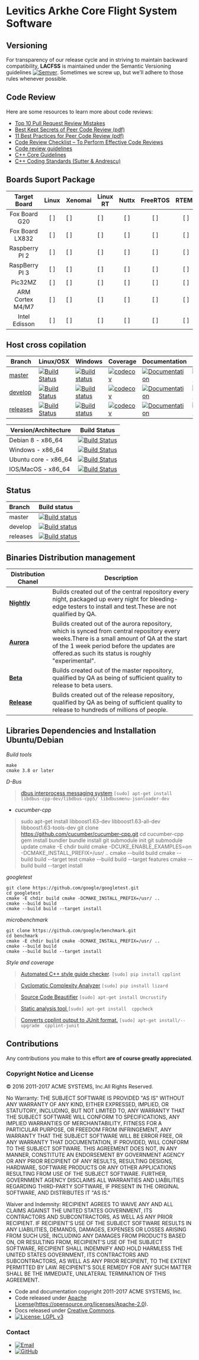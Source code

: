 # Levitics Arkhe Core Flight System Software

## Versioning

For transparency of our release cycle and in striving to maintain backward compatibility, **LACFSS** is maintained under the Semantic Versioning guidelines [![Semver](http://img.shields.io/SemVer/2.0.0.png)](http://semver.org/spec/v2.0.0.html). Sometimes we screw up, but we'll adhere to those rules whenever possible.

## Code Review
Here are some resources to learn more about
code reviews:

* <a href="https://blog.scottnonnenberg.com/top-ten-pull-request-review-mistakes/">Top 10 Pull Request Review Mistakes</a>
* <a href="https://smartbear.com/SmartBear/media/pdfs/best-kept-secrets-of-peer-code-review.pdf">Best Kept Secrets of Peer Code Review (pdf)</a>
* <a href="http://support.smartbear.com/support/media/resources/cc/11_Best_Practices_for_Peer_Code_Review.pdf">11 Best Practices for Peer Code Review (pdf)</a>
* <a href="http://www.evoketechnologies.com/blog/code-review-checklist-perform-effective-code-reviews/">Code Review Checklist – To Perform Effective Code Reviews</a>
* <a href="https://www.codeproject.com/Articles/524235/Codeplusreviewplusguidelines">Code review guidelines</a>
* <a href="https://github.com/isocpp/CppCoreGuidelines/blob/master/CppCoreGuidelines.md">C++ Core Guidelines</a>
* <a href="https://doc.lagout.org/programmation/C/CPP101.pdf">C++ Coding Standards (Sutter & Andrescu)</a>


## Boards Suport Package

| Target Board     | Linux | Xenomai  | Linux RT | Nuttx | FreeRTOS | RTEMS | Picos18 |
|:----------------:|:-----:|----------|----------|:-----:|:--------:|:-----:|---------|
|   Fox Board G20  |  [ ]  |     [ ]  |     [ ]  |  [ ]  |     [ ]  |  [ ]  |    [ ]  |
|  Fox Board LX832 |  [ ]  |     [ ]  |     [ ]  |  [ ]  |     [ ]  |  [ ]  |    [ ]  |
|  Raspberry PI 2  |  [ ]  |     [ ]  |     [ ]  |  [ ]  |     [ ]  |  [ ]  |    [ ]  |
|  RaspBerry PI 3  |  [ ]  |     [ ]  |     [ ]  |  [ ]  |     [ ]  |  [ ]  |    [ ]  |
|      Pic32MZ     |  [ ]  |     [ ]  |     [ ]  |  [ ]  |     [ ]  |  [ ]  |    [ ]  |
| ARM Cortex M4/M7 |  [ ]  |     [ ]  |     [ ]  |  [ ]  |     [ ]  |  [ ]  |    [ ]  |
| Intel Edisson    |  [ ]  |     [ ]  |     [ ]  |  [ ]  |     [ ]  |  [ ]  |    [ ]  |

## Host cross copilation

Branch      | Linux/OSX | Windows | Coverage | Documentation | Matrix |
------------|-----------|---------|----------|---------------|--------|
[master](https://github.com/doevelopper/levitics-arkhe-cfs/tree/master)   | [![Build Status](https://travis-ci.org/Levitics/levitics-arkhe-gcs.svg?branch=master "Build status of branch master")](https://travis-ci.org/Levitics/levitics-arkhe-gcs)  | [![Build status](https://ci.appveyor.com/api/projects/status/g0llpbvhpjuxjnlw/branch/master?svg=true)](https://ci.appveyor.com/project/vinniefalco/beast/branch/master)   | [![codecov](https://codecov.io/gh/boostorg/Beast/branch/master/graph/badge.svg)](https://codecov.io/gh/boostorg/beast/branch/master)   | [![Documentation](https://img.shields.io/badge/documentation-master-brightgreen.svg)](http://www.boost.org/doc/libs/master/libs/beast/doc/html/beast.html)  | [![Matrix](https://img.shields.io/badge/matrix-master-brightgreen.svg)](http://www.boost.org/development/tests/master/developer/beast.html)
[develop](https://github.com/doevelopper/levitics-arkhe-cfs/tree/develop) | [![Build Status](https://travis-ci.org/Levitics/levitics-arkhe-gcs.svg?branch=develop "Build status of branch develop")](https://travis-ci.org/Levitics/levitics-arkhe-gcs) | [![Build status](https://ci.appveyor.com/api/projects/status/g0llpbvhpjuxjnlw/branch/develop?svg=true)](https://ci.appveyor.com/project/vinniefalco/beast/branch/develop) | [![codecov](https://codecov.io/gh/boostorg/Beast/branch/develop/graph/badge.svg)](https://codecov.io/gh/boostorg/beast/branch/develop) | [![Documentation](https://img.shields.io/badge/documentation-develop-brightgreen.svg)](http://www.boost.org/doc/libs/develop/libs/beast/) | [![Matrix](https://img.shields.io/badge/matrix-develop-brightgreen.svg)](http://www.boost.org/development/tests/develop/developer/beast.html)
[releases](https://github.com/doevelopper/levitics-arkhe-cfs/tree/releases) | [![Build Status](https://travis-ci.org/Levitics/levitics-arkhe-gcs.svg?branch=develop "Build status of branch releases")](https://travis-ci.org/Levitics/levitics-arkhe-gcs) | [![Build status](https://ci.appveyor.com/api/projects/status/g0llpbvhpjuxjnlw/branch/develop?svg=true)](https://ci.appveyor.com/project/vinniefalco/beast/branch/develop) | [![codecov](https://codecov.io/gh/boostorg/Beast/branch/develop/graph/badge.svg)](https://codecov.io/gh/boostorg/beast/branch/develop) | [![Documentation](https://img.shields.io/badge/documentation-develop-brightgreen.svg)](http://www.boost.org/doc/libs/develop/libs/beast/) | [![Matrix](https://img.shields.io/badge/matrix-develop-brightgreen.svg)](http://www.boost.org/development/tests/develop/developer/beast.html)







| Version/Architecture        | Build Status |
| --------------------------- | ------------ |
| Debian 8 - x86_64           | [![Build Status](https://ci.centos.org/buildStatus/icon?job=CentOS-Core-QA-t_functional-c7-64)](https://ci.centos.org/job/CentOS-Core-QA-t_functional-c7-64/) |
| Windows - x86_64            | [![Build Status](https://ci.centos.org/job/CentOS-Core-QA-t_functional-c6-64/badge/icon)](https://ci.centos.org/job/CentOS-Core-QA-t_functional-c6-64/) |
| Ubuntu core - x86_64        | [![Build Status](https://ci.centos.org/job/CentOS-Core-QA-t_functional-c6-32/badge/icon)](https://ci.centos.org/job/CentOS-Core-QA-t_functional-c6-32/) |
| IOS/MacOS - x86_64          | [![Build Status](https://ci.centos.org/job/CentOS-Core-QA-t_functional-c5-64/badge/icon)](https://ci.centos.org/job/CentOS-Core-QA-t_functional-c5-64/) |

## Status

| Branch              | Build status  |
|:------------------- |:------------- |
| master              | [![Build status](https://travis-ci.org/Levitics/levitics-arkhe-gcs.svg?branch=master "Build status of branch master")](https://travis-ci.org/Levitics/levitics-arkhe-gcs) |
| develop             | [![Build status](https://travis-ci.org/Levitics/levitics-arkhe-gcs.svg?branch=develop "Build status of branch develop")](https://travis-ci.org/Levitics/levitics-arkhe-gcs) |
| releases            | [![Build status](https://travis-ci.org/Levitics/levitics-arkhe-gcs.svg?branch=develop "Build status of branch develop")](https://travis-ci.org/Levitics/levitics-arkhe-gcs) |

## Binaries Distribution management
| Distribution  Chanel         | Description                                                                                                                                                                                   |
|------------------------------|-----------------------------------------------------------------------------------------------------------------------------------------------------------------------------------------------|
| [__Nightly__](#www.tbd.acme) | Builds created out of the central repository every night, packaged up every night for bleeding-edge testers to install and test.These are not qualified by QA.                                                                                                      |
| [__Aurora__](#www.tbd.acme)  | Builds created out of the aurora repository, which is synced from central repository every weeks.There is a small amount of QA at the start of the 1 week period before the updates are offered.as such its status is roughly "experimental".  |
| [__Beta__](#www.tbd.acme)    | Builds created out of the master repository, qualified by QA as being of sufficient quality to release to beta users.                                                                         |
| [__Release__](#www.tbd.acme) | Builds created out of the release repository, qualified by QA as being of sufficient quality to release to hundreds of millions of people.                                                    |

## Libraries Dependencies  and Installation Ubuntu/Debian

_Build tools_

```
make 
cmake 3.8 or later
```

_D-Bus_


> [dbus interprocess messaging system](https://dbus.freedesktop.org/releases/dbus/dbus-1.10.22.tar.gz) `[sudo] apt-get install libdbus-cpp-dev/libdbus-cpp5/ libdbusmenu-jsonloader-dev`


* _cucumber-cpp_
> sudo apt-get install libboost1.63-dev libboost1.63-all-dev libboost1.63-tools-dev
> git clone https://github.com/cucumber/cucumber-cpp.git
> cd cucumber-cpp
> gem install bundler
> bundle install
> git submodule init
> git submodule update
> cmake -E chdir build cmake -DCUKE_ENABLE_EXAMPLES=on -DCMAKE_INSTALL_PREFIX=/usr/ ..
> cmake --build build
> cmake --build build --target test
> cmake --build build --target features
> cmake --build build --target install


_googletest_

```
git clone https://github.com/google/googletest.git
cd googletest
cmake -E chdir build cmake -DCMAKE_INSTALL_PREFIX=/usr/ ..
cmake --build build
cmake --build build --target install
```

_microbenchmark_

```
git clone https://github.com/google/benchmark.git
cd benchmark
cmake -E chdir build cmake -DCMAKE_INSTALL_PREFIX=/usr/ ..
cmake --build build
cmake --build build --target install
```

_Style and coverage_

> [Automated C++ style guide checker](https://pypi.python.org/pypi/cpplint). `[sudo] pip install cpplint`

> [Cyclomatic Complexity Analyzer](https://pypi.python.org/pypi/lizard) `[sudo] pip install lizard`

> [Source Code Beautifier](http://uncrustify.sourceforge.net) `[sudo] apt-get install Uncrustify`

> [Static analysis tool ](http://uncrustify.sourceforge.net) `[sudo] apt-get install  cppcheck`

> [Converts cpplint output to JUnit format.](https://pypi.python.org/pypi/cpplint-junit) `[sudo] apt-get install/--upgrade  cpplint-junit`

## Contributions

Any contributions you make to this effort **are of course greatly appreciated**.

### Copyright Notice and License

© 2016 2011-2017 ACME SYSTEMS, Inc.All Rights Reserved.

No Warranty: THE SUBJECT SOFTWARE IS PROVIDED "AS IS" WITHOUT ANY WARRANTY OF ANY KIND, EITHER EXPRESSED, IMPLIED, OR STATUTORY, INCLUDING, BUT NOT LIMITED TO, ANY WARRANTY THAT THE SUBJECT SOFTWARE WILL CONFORM TO SPECIFICATIONS, ANY IMPLIED WARRANTIES OF MERCHANTABILITY, FITNESS FOR A PARTICULAR PURPOSE, OR FREEDOM FROM INFRINGEMENT, ANY WARRANTY THAT THE SUBJECT SOFTWARE WILL BE ERROR FREE, OR ANY WARRANTY THAT DOCUMENTATION, IF PROVIDED, WILL CONFORM TO THE SUBJECT SOFTWARE. THIS AGREEMENT DOES NOT, IN ANY MANNER, CONSTITUTE AN ENDORSEMENT BY GOVERNMENT AGENCY OR ANY PRIOR RECIPIENT OF ANY RESULTS, RESULTING DESIGNS, HARDWARE, SOFTWARE PRODUCTS OR ANY OTHER APPLICATIONS RESULTING FROM USE OF THE SUBJECT SOFTWARE.  FURTHER, GOVERNMENT AGENCY DISCLAIMS ALL WARRANTIES AND LIABILITIES REGARDING THIRD-PARTY SOFTWARE, IF PRESENT IN THE ORIGINAL SOFTWARE, AND DISTRIBUTES IT "AS IS."

Waiver and Indemnity: RECIPIENT AGREES TO WAIVE ANY AND ALL CLAIMS AGAINST THE UNITED STATES GOVERNMENT, ITS CONTRACTORS AND SUBCONTRACTORS, AS WELL AS ANY PRIOR RECIPIENT.  IF RECIPIENT'S USE OF THE SUBJECT SOFTWARE RESULTS IN ANY LIABILITIES, DEMANDS, DAMAGES, EXPENSES OR LOSSES ARISING FROM SUCH USE, INCLUDING ANY DAMAGES FROM PRODUCTS BASED ON, OR RESULTING FROM, RECIPIENT'S USE OF THE SUBJECT SOFTWARE, RECIPIENT SHALL INDEMNIFY AND HOLD HARMLESS THE UNITED STATES GOVERNMENT, ITS CONTRACTORS AND SUBCONTRACTORS, AS WELL AS ANY PRIOR RECIPIENT, TO THE EXTENT PERMITTED BY LAW.  RECIPIENT'S SOLE REMEDY FOR ANY SUCH MATTER SHALL BE THE IMMEDIATE, UNILATERAL TERMINATION OF THIS AGREEMENT.

-   Code and documentation copyright 2011-2017 ACME SYSTEMS, Inc. 
-   Code released under [Apache License](https://img.shields.io/badge/License-Apache%202.0-blue.svg)(https://opensource.org/licenses/Apache-2.0). 
-   Docs released under [Creative Commons](https://github.com/twbs/bootstrap/blob/master/docs/LICENSE). 
-   [![License: LGPL v3](https://img.shields.io/badge/License-LGPL%20v3-blue.svg)](http://www.gnu.org/licenses/lgpl-3.0)  

### Contact

*   [![Email](https://img.shields.io/badge/mailto-sabertazimi-brightgreen.svg?style=flat-square)](mailto:happyman@hotmail.fr)
*   [![GitHub](https://img.shields.io/badge/contact-github-000000.svg?style=flat-square)](https://github.com/doevelopper)
